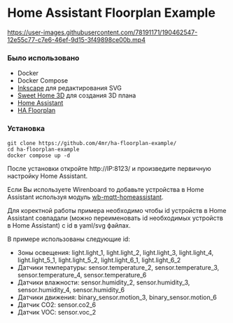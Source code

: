 # Home Assistant Floorplan Example

https://user-images.githubusercontent.com/78191171/190462547-12e55c77-c7e6-46ef-9d15-3f49898ce00b.mp4

### Было использовано

* Docker 
* Docker Compose
* [Inkscape](https://inkscape.org/) для редактирования SVG
* [Sweet Home 3D](https://www.sweethome3d.com/) для создания 3D плана
* [Home Assistant](https://www.home-assistant.io/)
* [HA Floorplan](https://github.com/ExperienceLovelace/ha-floorplan/)

### Установка

```
git clone https://github.com/4mr/ha-floorplan-example/
cd ha-floorplan-example
docker compose up -d
```

После установки откройте http://IP:8123/ и произведите первичную настройку Home Assistant.

Если Вы используете Wirenboard то добавьте устройства в Home Assistant используя модуль [wb-mqtt-homeassistant](https://github.com/4mr/wb-mqtt-homeassistant).

Для коректной работы примера необходимо чтобы id устройств в Home Assistant совпадали (можно переименовать id необходимых устройств в Home Assistant) с id в yaml/svg файлах.

В примере использованы следующие id:
* Зоны освещения: light.light_1, light.light_2, light.light_3, light.light_4, light.light_5_1, light.light_5_2, light.light_6_1, light.light_6_2
* Датчики температуры: sensor.temperature_2, sensor.temperature_3, sensor.temperature_4, sensor.temperature_6
* Датчики влажности: sensor.humidity_2, sensor.humidity_3, sensor.humidity_4, sensor.humidity_6
* Датчики движения: binary_sensor.motion_3, binary_sensor.motion_6
* Датчик CO2: sensor.co2_6
* Датчик VOC: sensor.voc_2

